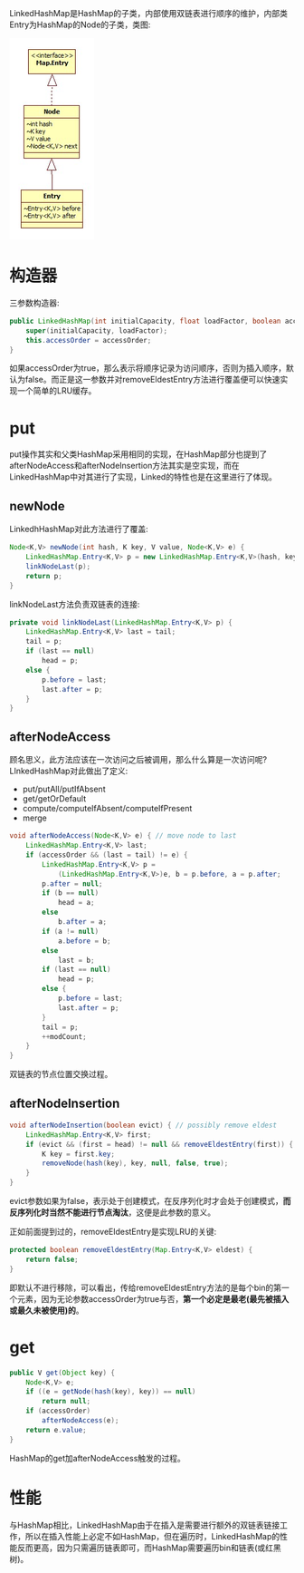 LinkedHashMap是HashMap的子类，内部使用双链表进行顺序的维护，内部类Entry为HashMap的Node的子类，类图:

![Entry](images/Entry.jpg)

# 构造器

三参数构造器:

```java
public LinkedHashMap(int initialCapacity, float loadFactor, boolean accessOrder) {
    super(initialCapacity, loadFactor);
    this.accessOrder = accessOrder;
}
```

如果accessOrder为true，那么表示将顺序记录为访问顺序，否则为插入顺序，默认为false。而正是这一参数并对removeEldestEntry方法进行覆盖便可以快速实现一个简单的LRU缓存。

# put

put操作其实和父类HashMap采用相同的实现，在HashMap部分也提到了afterNodeAccess和afterNodeInsertion方法其实是空实现，而在LinkedHashMap中对其进行了实现，Linked的特性也是在这里进行了体现。

## newNode

LinkedhHashMap对此方法进行了覆盖:

```java
Node<K,V> newNode(int hash, K key, V value, Node<K,V> e) {
    LinkedHashMap.Entry<K,V> p = new LinkedHashMap.Entry<K,V>(hash, key, value, e);
    linkNodeLast(p);
    return p;
}
```

linkNodeLast方法负责双链表的连接:

```java
private void linkNodeLast(LinkedHashMap.Entry<K,V> p) {
    LinkedHashMap.Entry<K,V> last = tail;
    tail = p;
    if (last == null)
        head = p;
    else {
        p.before = last;
        last.after = p;
    }
}
```

## afterNodeAccess

顾名思义，此方法应该在一次访问之后被调用，那么什么算是一次访问呢?LInkedHashMap对此做出了定义:

- put/putAll/putIfAbsent
- get/getOrDefault
- compute/computeIfAbsent/computeIfPresent
- merge

```java
void afterNodeAccess(Node<K,V> e) { // move node to last
    LinkedHashMap.Entry<K,V> last;
    if (accessOrder && (last = tail) != e) {
        LinkedHashMap.Entry<K,V> p =
            (LinkedHashMap.Entry<K,V>)e, b = p.before, a = p.after;
        p.after = null;
        if (b == null)
            head = a;
        else
            b.after = a;
        if (a != null)
            a.before = b;
        else
            last = b;
        if (last == null)
            head = p;
        else {
            p.before = last;
            last.after = p;
        }
        tail = p;
        ++modCount;
    }
}
```

双链表的节点位置交换过程。

## afterNodeInsertion

```java
void afterNodeInsertion(boolean evict) { // possibly remove eldest
    LinkedHashMap.Entry<K,V> first;
    if (evict && (first = head) != null && removeEldestEntry(first)) {
        K key = first.key;
        removeNode(hash(key), key, null, false, true);
    }
}
```

evict参数如果为false，表示处于创建模式，在反序列化时才会处于创建模式，**而反序列化时当然不能进行节点淘汰**，这便是此参数的意义。

正如前面提到过的，removeEldestEntry是实现LRU的关键:

```java
protected boolean removeEldestEntry(Map.Entry<K,V> eldest) {
    return false;
}
```

即默认不进行移除，可以看出，传给removeEldestEntry方法的是每个bin的第一个元素，因为无论参数accessOrder为true与否，**第一个必定是最老(最先被插入或最久未被使用)的**。

# get

```java
public V get(Object key) {
    Node<K,V> e;
    if ((e = getNode(hash(key), key)) == null)
        return null;
    if (accessOrder)
        afterNodeAccess(e);
    return e.value;
}
```

HashMap的get加afterNodeAccess触发的过程。

# 性能

与HashMap相比，LinkedHashMap由于在插入是需要进行额外的双链表链接工作，所以在插入性能上必定不如HashMap，但在遍历时，LinkedHashMap的性能反而更高，因为只需遍历链表即可，而HashMap需要遍历bin和链表(或红黑树)。